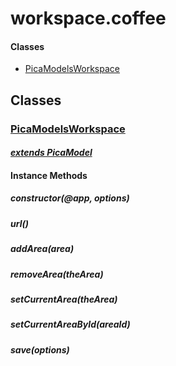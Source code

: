 # workspace.coffee

#### Classes
  
* [PicaModelsWorkspace](#PicaModelsWorkspace)
  






## Classes
  
### <a name="PicaModelsWorkspace">[PicaModelsWorkspace](PicaModelsWorkspace)</a>
    
      
#### *[extends PicaModel](#PicaModel)*
      
    
    
    
    
#### Instance Methods
      
##### <a name="constructor">constructor(@app, options)</a>

      
##### <a name="url">url()</a>

      
##### <a name="addArea">addArea(area)</a>

      
##### <a name="removeArea">removeArea(theArea)</a>

      
##### <a name="setCurrentArea">setCurrentArea(theArea)</a>

      
##### <a name="setCurrentAreaById">setCurrentAreaById(areaId)</a>

      
##### <a name="save">save(options)</a>

      
    
    
  




